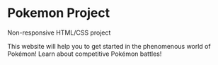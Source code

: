 # Pokemon Project

Non-responsive HTML/CSS project

This website will help you to get started in the phenomenous world of Pokémon! Learn about competitive Pokémon battles!



